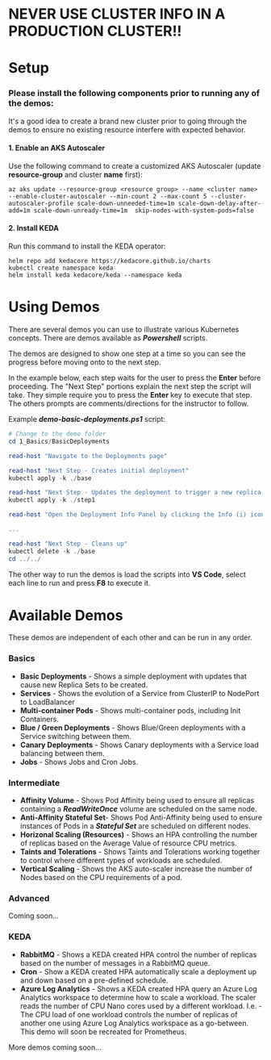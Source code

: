 # NEVER USE CLUSTER INFO IN A PRODUCTION CLUSTER!!



# Setup

### Please install the following components prior to running any of the demos:

It's a good idea to create a brand new cluster prior to going through the demos to ensure no existing resource interfere with expected behavior.

#### 1. Enable an AKS Autoscaler

Use the following command to create a customized AKS Autoscaler (update **resource-group** and cluster **name** first):

```shell
az aks update --resource-group <resource group> --name <cluster name>  --enable-cluster-autoscaler --min-count 2 --max-count 5 --cluster-autoscaler-profile scale-down-unneeded-time=1m scale-down-delay-after-add=1m scale-down-unready-time=1m  skip-nodes-with-system-pods=false
```

#### 2. Install KEDA

Run this command to install the KEDA operator:

```shell
helm repo add kedacore https://kedacore.github.io/charts
kubectl create namespace keda
helm install keda kedacore/keda --namespace keda
```



# Using Demos

There are several demos you can use to illustrate various Kubernetes concepts.   There are demos available as ***Powershell*** scripts.

The demos are designed to show one step at a time so you can see the progress before moving onto to the next step.

In the example below, each step waits for the user to press the **Enter** before proceeding.  The "Next Step" portions explain the next step the script will take.  They simple require you to press the **Enter** key to execute that step.  The others prompts are comments/directions for the instructor to follow.  

Example ***demo-basic-deployments.ps1*** script:

```powershell
# Change to the demo folder
cd 1_Basics/BasicDeployments

read-host "Navigate to the Deployments page"

read-host "Next Step - Creates initial deployment"
kubectl apply -k ./base

read-host "Next Step - Updates the deployment to trigger a new replica set"
kubectl apply -k ./step1

read-host "Open the Deployment Info Panel by clicking the Info (i) icon to the right of the deployment name."

...

read-host "Next Step - Cleans up"
kubectl delete -k ./base
cd ../../
```

The other way to run the demos is load the scripts into **VS Code**, select each line to run and press **F8** to execute it.



# Available Demos

These demos are independent of each other and can be run in any order.

### Basics

  * **Basic Deployments** - Shows a simple deployment with updates that cause new Replica Sets to be created.
  * **Services** - Shows the evolution of a Service from ClusterIP to NodePort to LoadBalancer
  * **Multi-container Pods** - Shows multi-container pods, including Init Containers.
  * **Blue / Green Deployments** - Shows Blue/Green deployments with a Service switching between them.
  * **Canary Deployments** - Shows Canary deployments with a Service load balancing between them.
  * **Jobs** - Shows Jobs and Cron Jobs.



### Intermediate

  * **Affinity Volume** - Shows Pod Affinity being used to ensure all replicas containing a ***ReadWriteOnce*** volume are scheduled on the same node.
  * **Anti-Affinity Stateful Set**- Shows Pod Anti-Affinity being used to ensure instances of Pods in a ***Stateful Set*** are scheduled on different nodes.
  * **Horizonal Scaling (Resources)** - Shows an HPA controlling the number of replicas based on the Average Value of resource CPU metrics.
  * **Taints and Tolerations** - Shows Taints and Tolerations working together to control where different types of workloads are scheduled.
  * **Vertical Scaling** - Shows the AKS auto-scaler increase the number of Nodes based on the CPU requirements of a pod.



### Advanced

Coming soon...



### KEDA

  * **RabbitMQ** - Shows a KEDA created HPA control the number of replicas based on the number of messages in a RabbitMQ queue.
  * **Cron** - Show a KEDA created HPA automatically scale a deployment up and down based on a pre-defined schedule.
  * **Azure Log Analytics** - Shows a KEDA created HPA  query an Azure Log Analytics workspace to determine how to scale a workload.  The scaler reads the number of CPU Nano cores used by a different workload.  I.e. - The CPU load of one workload controls the number of replicas of another one using Azure Log Analytics workspace as a go-between.  This demo will soon be recreated for Prometheus.



More demos coming soon...